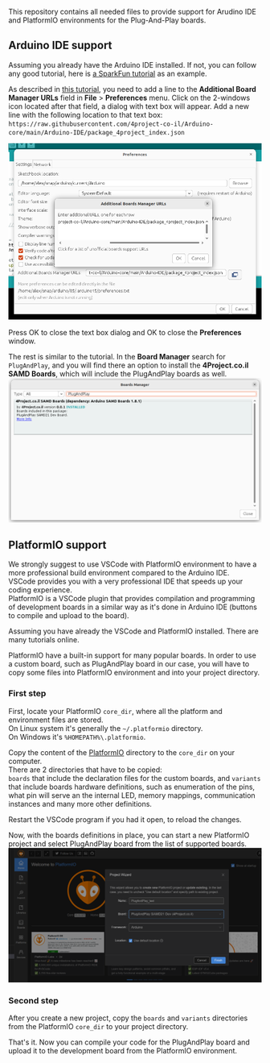This repository contains all needed files to provide support for Arudino IDE and PlatformIO environments for the Plug-And-Play boards.

## Arduino IDE support
Assuming you already have the Arduino IDE installed.
If not, you can follow any good tutorial, here is [a SparkFun tutorial](https://learn.sparkfun.com/tutorials/installing-arduino-ide/all) as an example.

As described in [this tutorial](https://learn.sparkfun.com/tutorials/samd21-minidev-breakout-hookup-guide/setting-up-arduino), you need to add a line to the **Additional Board Manager URLs** field in **File** > **Preferences** menu.
Click on the 2-windows icon located after that field, a dialog with text box will appear.
Add a new line with the following location to that text box:\
`https://raw.githubusercontent.com/4project-co-il/Arduino-core/main/Arduino-IDE/package_4project_index.json`

![Additional board manager URLs in Arduino IDE](images/arduino-ide-preferences.png)

Press OK to close the text box dialog and OK to close the **Preferences** window.

The rest is similar to the tutorial.
In the **Board Manager** search for `PlugAndPlay`, and you will find there an option to install the **4Project.co.il SAMD Boards**, which will include the PlugAndPlay boards as well.
![Boards Manager in Arduino IDE](images/arduino-boards-manager.png)

## PlatformIO support
We strongly suggest to use VSCode with PlatformIO environment to have a more professional build environment compared to the Arduino IDE.\
VSCode provides you with a very professional IDE that speeds up your coding experience.\
PlatformIO is a VSCode plugin that provides compilation and programming of development boards in a similar way as it's done in Arduino IDE (buttons to compile and upload to the board).

Assuming you have already the VSCode and PlatformIO installed. There are many tutorials online.

PlatformIO have a built-in support for many popular boards. In order to use a custom board, such as PlugAndPlay board in our case, you will have to copy some files into PlatformIO environment and into your project directory.

### First step
First, locate your PlatformIO `core_dir`, where all the platform and environment files are stored.\
On Linux system it's generally the `~/.platformio` directory.\
On Windows it's `%HOMEPATH%\.platformio`.

Copy the content of the [PlatformIO](https://github.com/4project-co-il/Arduino-core/tree/main/PlatformIO) directory to the `core_dir` on your computer.\
There are 2 directories that have to be copied:\
`boards` that include the declaration files for the custom boards, 
and `variants` that include boards hardware definitions, such as enumeration of the pins, what pin will serve an the internal LED, memory mappings, communication instances and many more other definitions.

Restart the VSCode program if you had it open, to reload the changes.

Now, with the boards definitions in place, you can start a new PlatformIO project and select PlugAndPlay board from the list of supported boards.
![Platform IO new project wizard](images/platformio-new-project-wizard.png)

### Second step
After you create a new project, copy the `boards` and `variants` directories from the PlatformIO `core_dir` to your project directory.

That's it. Now you can compile your code for the PlugAndPlay board and upload it to the development board from the PlatformIO environment.



